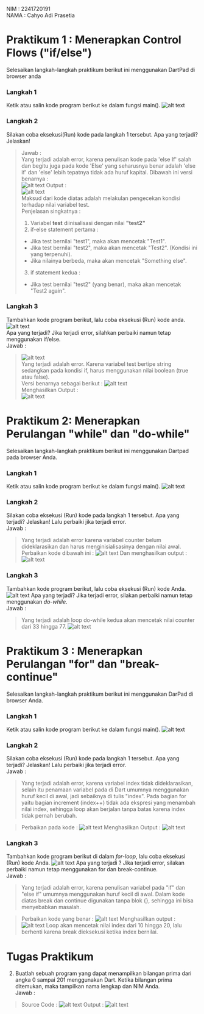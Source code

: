 NIM : 2241720191 \
NAMA : Cahyo Adi Prasetia

# Praktikum 1 : Menerapkan Control Flows ("if/else")
Selesaikan langkah-langkah praktikum berikut ini menggunakan DartPad di browser anda

### Langkah 1
Ketik atau salin kode program berikut ke dalam fungsi main().
![alt text](assets/image.png)
### Langkah 2
Silakan coba eksekusi(Run) kode pada langkah 1 tersebut. Apa yang terjadi? Jelaskan!
>Jawab : \
Yang terjadi adalah error, karena penulisan kode pada 'else If' salah dan begitu juga pada kode 'Else' yang seharusnya benar adalah 'else if' dan 'else' lebih tepatnya tidak ada huruf kapital. 
Dibawah ini versi benarnya : \
![alt text](assets/image-1.png)
Output : \
![alt text](assets/image-2.png) \
Maksud dari kode diatas adalah melakulan pengecekan kondisi terhadap nilai variabel test. \
Penjelasan singkatnya : 
>1. Variabel **test** diinisalisasi dengan nilai **"test2"**
>2. if-else statement pertama :
>- Jika test bernilai "test1", maka akan mencetak "Test1".
>- Jika test bernilai "test2", maka akan mencetak "Test2". (Kondisi ini yang terpenuhi).
>- Jika nilainya berbeda, maka akan mencetak "Something else".
>3. if statement kedua :
>- Jika test bernilai "test2" (yang benar), maka akan mencetak "Test2 again".

### Langkah 3
Tambahkan kode program berikut, lalu coba eksekusi (Run) kode anda.\
![alt text](assets/image-4.png)\
Apa yang terjadi? Jika terjadi error, silahkan perbaiki namun tetap menggunakan if/else.\
Jawab :
>![alt text](assets/image-3.png)\
Yang terjadi adalah error. Karena variabel test bertipe string sedangkan pada kondisi if, harus menggunakan nilai boolean (true atau false). \
Versi benarnya sebagai berikut : 
![alt text](assets/image-5.png) \
Menghasilkan Output : \
![alt text](assets/image-6.png)

# Praktikum 2: Menerapkan Perulangan "while" dan "do-while"

Selesaikan langkah-langkah praktikum berikut ini menggunakan Dartpad pada browser Anda.

### Langkah 1
Ketik atau salin kode program berikut ke dalam fungsi main().
![alt text](assets/image-7.png)

### Langkah 2
Silakan coba eksekusi (Run) kode pada langkah 1 tersebut. Apa yang terjadi? Jelaskan! Lalu perbaiki jika terjadi error. \
Jawab :
> Yang terjadi adalah error karena variabel counter belum dideklarasikan dan harus menginisialisasinya dengan nilai awal.\
Perbaikan kode dibawah ini :
![alt text](assets/image-8.png)
Dan menghasilkan output :
![alt text](assets/image-9.png)

### Langkah 3
Tambahkan kode program berikut, lalu coba eksekusi (Run) kode Anda.
![alt text](assets/image-10.png)
Apa yang terjadi? Jika terjadi error, silakan perbaiki namun tetap menggunakan *do-while*. \
Jawab :
>Yang terjadi adalah loop do-while kedua akan mencetak nilai counter dari 33 hingga 77.
![alt text](assets/image-11.png)

# Praktikum 3 : Menerapkan Perulangan "for" dan "break-continue"
Selesaikan langkah-langkah praktikum berikut ini menggunakan DarPad di browser Anda.

### Langkah 1
Ketik atau salin kode program berikut ke dalam fungsi main().
![alt text](assets/image-12.png)

### Langkah 2
Silakan coba eksekusi (Run) kode pada langkah 1 tersebut. Apa yang terjadi? Jelaskan! Lalu perbaiki jika terjadi error.\
Jawab :
> Yang terjadi adalah error, karena variabel index tidak dideklarasikan, selain itu penamaan variabel pada di Dart umumnya menggunakan huruf kecil di awal, jadi sebaiknya di tulis "index". Pada bagian for yaitu bagian increment (index++) tidak ada ekspresi yang menambah nilai index, sehingga loop akan berjalan tanpa batas karena index tidak pernah berubah.

>Perbaikan pada kode :
![alt text](assets/ok.png)
Menghasilkan Output :
![alt text](assets/image-14.png)

### Langkah 3
Tambahkan kode program berikut di dalam *for-loop*, lalu coba eksekusi (Run) kode Anda.
![alt text](assets/image-15.png)
Apa yang terjadi ? Jika terjadi error, silakan perbaiki namun tetap menggunakan for dan break-continue. \
Jawab :
> Yang terjadi adalah error, karena penulisan variabel pada "if" dan "else if" umumnya menggunakan huruf kecil di awal. Dalam kode diatas break dan continue digunakan tanpa blok {}, sehingga ini bisa menyebabkan masalah.

> Perbaikan kode yang benar :
![alt text](assets/image-16.png)
Menghasilkan output :
![alt text](assets/image-13.png)
Loop akan mencetak nilai index dari 10 hingga 20, lalu berhenti karena break dieksekusi ketika index bernilai.

# Tugas Praktikum
2. Buatlah sebuah program yang dapat menampilkan bilangan prima dari angka 0 sampai 201 menggunakan Dart. Ketika bilangan prima ditemukan, maka tampilkan nama lengkap dan NIM Anda. \
Jawab :
> Source Code :
![alt text](assets/image-17.png)
Output :
![alt text](assets/image-18.png)